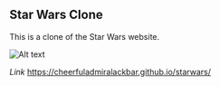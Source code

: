 ## Star Wars Clone
This is a clone of the Star Wars website.

![Alt text](https://avatars.githubusercontent.com/u/162358616?v=4 "Admiral Ackbar") 

*Link*
https://cheerfuladmiralackbar.github.io/starwars/
